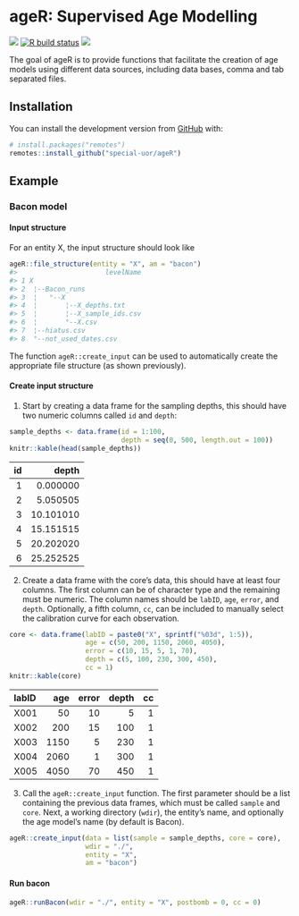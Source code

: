 
<!-- README.md is generated from README.Rmd. Please edit that file -->

# ageR: Supervised Age Modelling

<!-- <img src="inst/images/logo.png" alt="logo" align="right" height=200px/> -->

<!-- badges: start -->

<!-- [![](https://img.shields.io/github/languages/code-size/special-uor/ageR.svg)](https://github.com/special-uor/ageR) -->

[![](https://img.shields.io/badge/devel%20version-0.1.0-yellow.svg)](https://github.com/special-uor/ageR)
[![R build
status](https://github.com/special-uor/ageR/workflows/R-CMD-check/badge.svg)](https://github.com/special-uor/ageR/actions)
[![](https://www.r-pkg.org/badges/version/ageR?color=black)](https://cran.r-project.org/package=ageR)
<!-- [![](https://codecov.io/gh/special-uor/ageR/branch/master/graph/badge.svg?token=Q6SYL7AOGR)](https://codecov.io/gh/special-uor/ageR) -->
<!-- badges: end -->

The goal of ageR is to provide functions that facilitate the creation of
age models using different data sources, including data bases, comma and
tab separated
files.

## Installation

<!-- You can install the released version of ageR from [CRAN](https://CRAN.R-project.org) with: -->

<!-- ``` r -->

<!-- install.packages("ageR") -->

<!-- ``` -->

You can install the development version from
[GitHub](https://github.com/special-uor) with:

``` r
# install.packages("remotes")
remotes::install_github("special-uor/ageR")
```

## Example

### Bacon model

#### Input structure

For an entity X, the input structure should look like

``` r
ageR::file_structure(entity = "X", am = "bacon")
#>                      levelName
#> 1 X                           
#> 2  ¦--Bacon_runs              
#> 3  ¦   °--X                   
#> 4  ¦       ¦--X_depths.txt    
#> 5  ¦       ¦--X_sample_ids.csv
#> 6  ¦       °--X.csv           
#> 7  ¦--hiatus.csv              
#> 8  °--not_used_dates.csv
```

The function `ageR::create_input` can be used to automatically create
the appropriate file structure (as shown previously).

#### Create input structure

1.  Start by creating a data frame for the sampling depths, this should
    have two numeric columns called `id` and `depth`:

<!-- end list -->

``` r
sample_depths <- data.frame(id = 1:100,
                            depth = seq(0, 500, length.out = 100))
knitr::kable(head(sample_depths))
```

| id |     depth |
| -: | --------: |
|  1 |  0.000000 |
|  2 |  5.050505 |
|  3 | 10.101010 |
|  4 | 15.151515 |
|  5 | 20.202020 |
|  6 | 25.252525 |

2.  Create a data frame with the core’s data, this should have at least
    four columns. The first column can be of character type and the
    remaining must be numeric. The column names should be `labID`,
    `age`, `error`, and `depth`. Optionally, a fifth column, `cc`, can
    be included to manually select the calibration curve for each
    observation.

<!-- end list -->

``` r
core <- data.frame(labID = paste0("X", sprintf("%03d", 1:5)),
                   age = c(50, 200, 1150, 2060, 4050),
                   error = c(10, 15, 5, 1, 70),
                   depth = c(5, 100, 230, 300, 450),
                   cc = 1)
knitr::kable(core)
```

| labID |  age | error | depth | cc |
| :---- | ---: | ----: | ----: | -: |
| X001  |   50 |    10 |     5 |  1 |
| X002  |  200 |    15 |   100 |  1 |
| X003  | 1150 |     5 |   230 |  1 |
| X004  | 2060 |     1 |   300 |  1 |
| X005  | 4050 |    70 |   450 |  1 |

3.  Call the `ageR::create_input` function. The first parameter should
    be a list containing the previous data frames, which must be called
    `sample` and `core`. Next, a working directory (`wdir`), the
    entity’s name, and optionally the age model’s name (by default is
    Bacon).

<!-- end list -->

``` r
ageR::create_input(data = list(sample = sample_depths, core = core), 
                   wdir = "./", 
                   entity = "X",
                   am = "bacon")
```

#### Run bacon

``` r
ageR::runBacon(wdir = "./", entity = "X", postbomb = 0, cc = 0)
```
